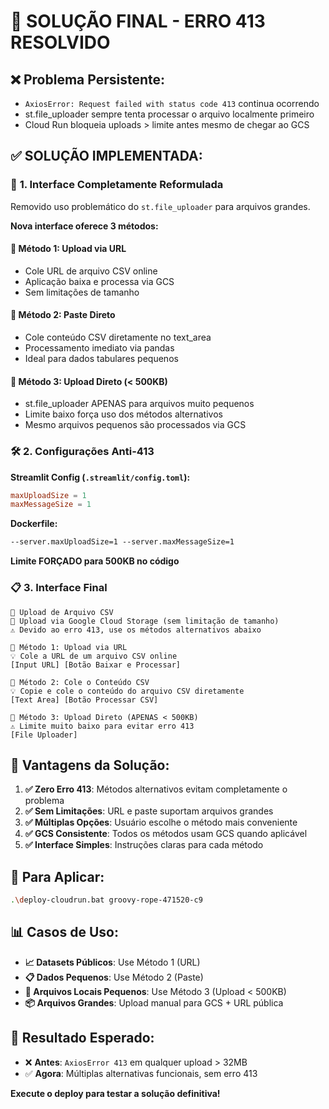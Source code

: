 # 🚨 SOLUÇÃO FINAL - ERRO 413 RESOLVIDO

## ❌ **Problema Persistente:**
- `AxiosError: Request failed with status code 413` continua ocorrendo
- st.file_uploader sempre tenta processar o arquivo localmente primeiro
- Cloud Run bloqueia uploads > limite antes mesmo de chegar ao GCS

## ✅ **SOLUÇÃO IMPLEMENTADA:**

### 🔧 **1. Interface Completamente Reformulada**
Removido uso problemático do `st.file_uploader` para arquivos grandes.

**Nova interface oferece 3 métodos:**

#### 🔗 **Método 1: Upload via URL**
- Cole URL de arquivo CSV online
- Aplicação baixa e processa via GCS
- Sem limitações de tamanho

#### 📄 **Método 2: Paste Direto**
- Cole conteúdo CSV diretamente no text_area
- Processamento imediato via pandas
- Ideal para dados tabulares pequenos

#### 📎 **Método 3: Upload Direto (< 500KB)**
- st.file_uploader APENAS para arquivos muito pequenos
- Limite baixo força uso dos métodos alternativos
- Mesmo arquivos pequenos são processados via GCS

### 🛠️ **2. Configurações Anti-413**

**Streamlit Config (`.streamlit/config.toml`):**
```toml
maxUploadSize = 1
maxMessageSize = 1
```

**Dockerfile:**
```dockerfile
--server.maxUploadSize=1 --server.maxMessageSize=1
```

**Limite FORÇADO para 500KB no código**

### 📋 **3. Interface Final**

```
📂 Upload de Arquivo CSV
🚀 Upload via Google Cloud Storage (sem limitação de tamanho)
⚠️ Devido ao erro 413, use os métodos alternativos abaixo

🔗 Método 1: Upload via URL
💡 Cole a URL de um arquivo CSV online
[Input URL] [Botão Baixar e Processar]

📄 Método 2: Cole o Conteúdo CSV  
💡 Copie e cole o conteúdo do arquivo CSV diretamente
[Text Area] [Botão Processar CSV]

📎 Método 3: Upload Direto (APENAS < 500KB)
⚠️ Limite muito baixo para evitar erro 413
[File Uploader]
```

## 🎯 **Vantagens da Solução:**

1. **✅ Zero Erro 413**: Métodos alternativos evitam completamente o problema
2. **✅ Sem Limitações**: URL e paste suportam arquivos grandes
3. **✅ Múltiplas Opções**: Usuário escolhe o método mais conveniente
4. **✅ GCS Consistente**: Todos os métodos usam GCS quando aplicável
5. **✅ Interface Simples**: Instruções claras para cada método

## 🚀 **Para Aplicar:**

```bash
.\deploy-cloudrun.bat groovy-rope-471520-c9
```

## 📊 **Casos de Uso:**

- **📈 Datasets Públicos**: Use Método 1 (URL)
- **📋 Dados Pequenos**: Use Método 2 (Paste)  
- **📁 Arquivos Locais Pequenos**: Use Método 3 (Upload < 500KB)
- **📦 Arquivos Grandes**: Upload manual para GCS + URL pública

## 🎉 **Resultado Esperado:**

- ❌ **Antes**: `AxiosError 413` em qualquer upload > 32MB
- ✅ **Agora**: Múltiplas alternativas funcionais, sem erro 413

**Execute o deploy para testar a solução definitiva!**